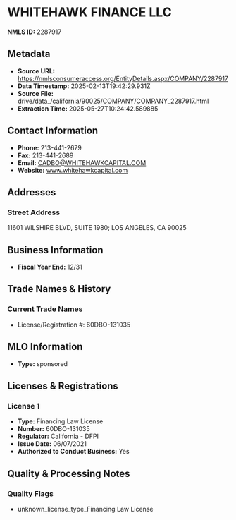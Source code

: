 # WHITEHAWK FINANCE LLC

**NMLS ID:** 2287917

## Metadata
- **Source URL:** https://nmlsconsumeraccess.org/EntityDetails.aspx/COMPANY/2287917
- **Data Timestamp:** 2025-02-13T19:42:29.931Z
- **Source File:** drive/data_/california/90025/COMPANY/COMPANY_2287917.html
- **Extraction Time:** 2025-05-27T10:24:42.589885

## Contact Information
- **Phone:** 213-441-2679
- **Fax:** 213-441-2689
- **Email:** CADBO@WHITEHAWKCAPITAL.COM
- **Website:** www.whitehawkcapital.com

## Addresses
### Street Address
11601 WILSHIRE BLVD, SUITE 1980; LOS ANGELES, CA 90025

## Business Information
- **Fiscal Year End:** 12/31

## Trade Names & History
### Current Trade Names
- License/Registration #: 60DBO-131035

## MLO Information
- **Type:** sponsored

## Licenses & Registrations

### License 1
- **Type:** Financing Law License
- **Number:** 60DBO-131035
- **Regulator:** California - DFPI
- **Issue Date:** 06/07/2021
- **Authorized to Conduct Business:** Yes

## Quality & Processing Notes
### Quality Flags
- unknown_license_type_Financing Law License
